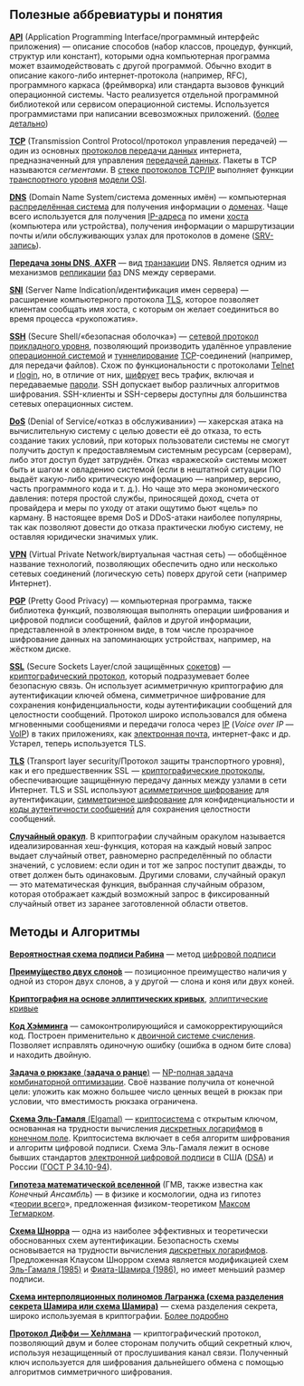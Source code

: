 ## Полезные аббревиатуры и понятия

[**API**](https://ru.wikipedia.org/wiki/API) (Application Programming Interface/программный интерфейс приложения) — описание способов (набор классов, процедур, функций, структур или констант), которыми одна компьютерная программа может взаимодействовать с другой программой. Обычно входит в описание какого-либо интернет-протокола (например, RFC), программного каркаса (фреймворка) или стандарта вызовов функций операционной системы. Часто реализуется отдельной программной библиотекой или сервисом операционной системы. Используется программистами при написании всевозможных приложений. ([более детально](https://habr.com/ru/post/464261/))

[**TCP**](https://ru.wikipedia.org/wiki/Transmission_Control_Protocol) (Transmission Control Protocol/протокол управления передачей) — один из основных [протоколов передачи данных](https://ru.wikipedia.org/wiki/Протокол_передачи_данных) интернета, предназначенный для управления [передачей данных](https://ru.wikipedia.org/wiki/Передача_данных). Пакеты в TCP называются *сегментами*. В [стеке протоколов TCP/IP](https://ru.wikipedia.org/wiki/Список_интернет-протоколов_транспортного_уровня) выполняет функции [транспортного уровня](https://ru.wikipedia.org/wiki/Транспортный_уровень) [модели OSI](https://ru.wikipedia.org/wiki/Сетевая_модель_OSI).

[**DNS**](https://ru.wikipedia.org/wiki/DNS) (Domain Name System/система доменных имён) — компьютерная [распределённая система](https://ru.wikipedia.org/wiki/Распределённая_база_данных) для получения информации о [доменах](https://ru.wikipedia.org/wiki/Доменное_имя). Чаще всего используется для получения [IP-адреса](https://ru.wikipedia.org/wiki/IP-адрес) по имени [хоста](https://ru.wikipedia.org/wiki/Хост) (компьютера или устройства), получения информации о маршрутизации почты и/или обслуживающих узлах для протоколов в домене ([SRV-запись](https://ru.wikipedia.org/wiki/SRV-запись)).

[**Передача зоны DNS**, **AXFR**](https://ru.m.wikipedia.org/wiki/Передача_зоны_DNS) — вид [транзакции](https://ru.m.wikipedia.org/wiki/Транзакция_(информатика)) DNS. Является одним из механизмов [репликации](https://ru.m.wikipedia.org/wiki/Репликация_(вычислительная_техника)) [баз](https://ru.m.wikipedia.org/wiki/База_данных) DNS между серверами. 

[**SNI**](https://ru.wikipedia.org/wiki/Server_Name_Indication) (Server Name Indication/идентификация имен сервера) — расширение компьютерного протокола [TLS](https://ru.wikipedia.org/wiki/TLS), которое позволяет клиентам сообщать имя хоста, с которым он желает соединиться во время процесса «рукопожатия».

[**SSH**](https://ru.wikipedia.org/wiki/SSH) (Secure Shell/«безопасная оболочка») — [сетевой протокол прикладного уровня](https://ru.wikipedia.org/wiki/Протоколы_прикладного_уровня), позволяющий производить удалённое управление [операционной системой](https://ru.wikipedia.org/wiki/Операционная_система) и [туннелирование](https://ru.wikipedia.org/wiki/Туннелирование_(компьютерные_сети)) [TCP](https://ru.wikipedia.org/wiki/TCP)-соединений (например, для передачи файлов). Схож по функциональности с протоколами [Telnet](https://ru.wikipedia.org/wiki/Telnet) и [rlogin](https://ru.wikipedia.org/wiki/Rlogin), но, в отличие от них, [шифрует](https://ru.wikipedia.org/wiki/Шифрование) весь трафик, включая и передаваемые [пароли](https://ru.wikipedia.org/wiki/Пароль). SSH допускает выбор различных алгоритмов шифрования. SSH-клиенты и SSH-серверы доступны для большинства сетевых операционных систем.

[**DoS**](https://ru.wikipedia.org/wiki/DoS-атака) (Denial of Service/«отказ в обслуживании») — хакерская атака на вычислительную систему с целью довести её до отказа, то есть создание таких условий, при которых пользователи системы не смогут получить доступ к предоставляемым системным ресурсам (серверам), либо этот доступ будет затруднён. Отказ «вражеской» системы может быть и шагом к овладению системой (если в нештатной ситуации ПО выдаёт какую-либо критическую информацию — например, версию, часть программного кода и т. д.). Но чаще это мера экономического давления: потеря простой службы, приносящей доход, счета от провайдера и меры по уходу от атаки ощутимо бьют «цель» по карману. В настоящее время DoS и DDoS-атаки наиболее популярны, так как позволяют довести до отказа практически любую систему, не оставляя юридически значимых улик.

[**VPN**](https://ru.wikipedia.org/wiki/VPN) (Virtual Private Network/виртуальная частная сеть) — обобщённое название технологий, позволяющих обеспечить одно или несколько сетевых соединений (логическую сеть) поверх другой сети (например Интернет). 

[**PGP**](https://ru.wikipedia.org/wiki/PGP) (Pretty Good Privacy) — компьютерная программа, также библиотека функций, позволяющая выполнять операции шифрования и цифровой подписи сообщений, файлов и другой информации, представленной в электронном виде, в том числе прозрачное шифрование данных на запоминающих устройствах, например, на жёстком диске.

[**SSL**](https://ru.wikipedia.org/wiki/SSL) (Secure Sockets Layer/слой защищённых [сокетов](https://ru.wikipedia.org/wiki/Сокет_(программный_интерфейс))) — [криптографический протокол](https://ru.wikipedia.org/wiki/Криптографический_протокол), который подразумевает более безопасную связь. Он использует асимметричную криптографию для аутентификации ключей обмена, симметричное шифрование для сохранения конфиденциальности, коды аутентификации сообщений для целостности сообщений. Протокол широко использовался для обмена мгновенными сообщениями и передачи голоса через [IP](https://ru.wikipedia.org/wiki/IP) (*Voice over IP* — [VoIP](https://ru.wikipedia.org/wiki/VoIP)) в таких приложениях, как [электронная почта](https://ru.wikipedia.org/wiki/Электронная_почта), интернет-факс и др. Устарел, теперь используется TLS.

[**TLS**](https://ru.wikipedia.org/wiki/TLS) (Transport layer security/Протокол защиты транспортного уровня), как и его предшественник SSL — [криптографические протоколы](https://ru.wikipedia.org/wiki/Криптографический_протокол), обеспечивающие защищённую передачу данных между узлами в сети Интернет. TLS и SSL используют [асимметричное шифрование](https://ru.wikipedia.org/wiki/Асимметричная_криптография) для аутентификации, [симметричное шифрование](https://ru.wikipedia.org/wiki/Симметричные_криптосистемы) для конфиденциальности и [коды аутентичности сообщений](https://ru.wikipedia.org/wiki/Имитовставка) для сохранения целостности сообщений.

[**Случайный оракул**](https://ru.m.wikipedia.org/wiki/Случайный_оракул). В криптографии случайным оракулом называется идеализированная хеш-функция, которая на каждый новый запрос выдает случайный ответ, равномерно распределённый по области значений, с условием: если один и тот же запрос поступит дважды, то ответ должен быть одинаковым. Другими словами, случайный оракул — это математическая функция, выбранная случайным образом, которая отображает каждый возможный запрос в фиксированный случайный ответ из заранее заготовленной области ответов.

## Методы и Алгоритмы

[**Вероятностная схема подписи Рабина**](https://ru.m.wikipedia.org/wiki/Вероятностная_схема_подписи_Рабина) — метод [цифровой подписи](https://ru.m.wikipedia.org/wiki/Цифровая_подпись) 

[**Преиму́щество двух слоно́в**](https://ru.m.wikipedia.org/wiki/Преимущество_двух_слонов) — позиционное преимущество наличия у одной из сторон двух слонов, а у другой — слона и коня или двух коней.

[**Криптография на основе эллиптических кривых**](https://habr.com/ru/company/qrator/blog/474832/), [эллиптические кривые](https://ru.wikipedia.org/wiki/Эллиптическая_кривая)

[**Код Хэ́мминга**](https://ru.wikipedia.org/wiki/Код_Хэмминга) — самоконтролирующийся и самокорректирующийся код. Построен применительно к [двоичной системе счисления](https://ru.wikipedia.org/wiki/Двоичная_система_счисления). Позволяет исправлять одиночную ошибку (ошибка в одном бите слова) и находить двойную.

[**Задача о рюкзаке** (**задача о ранце**)](https://ru.wikipedia.org/wiki/Задача_о_рюкзаке) — [NP-полная задача](https://ru.wikipedia.org/wiki/NP-полная_задача) [комбинаторной оптимизации](https://ru.wikipedia.org/wiki/Комбинаторная_оптимизация). Своё название получила от конечной цели: уложить как можно большее число ценных вещей в рюкзак при условии, что вместимость рюкзака ограничена. 

[**Схема Эль-Гамаля** (Elgamal)](https://ru.m.wikipedia.org/wiki/Схема_Эль-Гамаля) — [криптосистема](https://ru.m.wikipedia.org/wiki/Криптосистема) с открытым ключом, основанная на трудности вычисления [дискретных логарифмов](https://ru.m.wikipedia.org/wiki/Дискретный_логарифм) в [конечном поле](https://ru.m.wikipedia.org/wiki/Конечное_поле). Криптосистема включает в себя алгоритм шифрования и алгоритм цифровой подписи. Схема Эль-Гамаля лежит в основе бывших стандартов [электронной цифровой подписи](https://ru.m.wikipedia.org/wiki/Электронная_цифровая_подпись) в США ([DSA](https://ru.m.wikipedia.org/wiki/DSA)) и России ([ГОСТ Р 34.10-94](https://ru.m.wikipedia.org/wiki/ГОСТ_Р_34.10-94)).

[**Гипотеза математической вселенной**](https://ru.wikipedia.org/wiki/Гипотеза_математической_вселенной) (ГМВ, также известна как *Конечный Ансамбль*) — в физике и космологии, одна из гипотез «[теории всего](https://ru.wikipedia.org/wiki/Теория_всего)», предложенная физиком-теоретиком [Максом Тегмарком](https://ru.wikipedia.org/wiki/Тегмарк,_Макс).

[**Схема Шнорра**](https://ru.m.wikipedia.org/wiki/Схема_Шнорра) — одна из наиболее эффективных и теоретически обоснованных схем аутентификации. Безопасность схемы основывается на трудности вычисления [дискретных логарифмов](https://ru.m.wikipedia.org/wiki/Дискретный_логарифм). Предложенная Клаусом Шнорром схема является модификацией схем [Эль-Гамаля (1985)](https://ru.m.wikipedia.org/wiki/Схема_Эль-Гамаля) и [Фиата-Шамира (1986)](https://ru.m.wikipedia.org/wiki/Протокол_Фиата_—_Шамира), но имеет меньший размер подписи.

[**Схема интерполяционных полиномов Лагранжа (схема разделения секрета Шамира или схема Шамира)**](https://ru.wikipedia.org/wiki/Схема_разделения_секрета_Шамира) — схема разделения секрета, широко используемая в криптографии. [Более подробно](https://habr.com/ru/post/431392/)

[**Протокол Ди́ффи — Хе́ллмана**](https://ru.m.wikipedia.org/wiki/Протокол_Диффи_—_Хеллмана) — криптографический протокол, позволяющий двум и более сторонам получить общий секретный ключ, используя незащищенный от прослушивания канал связи. Полученный ключ используется для шифрования дальнейшего обмена с помощью алгоритмов симметричного шифрования.

